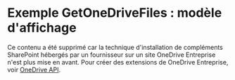 
# Exemple GetOneDriveFiles : modèle d'affichage

Ce contenu a été supprimé car la technique d'installation de compléments SharePoint hébergés par un fournisseur sur un site OneDrive Entreprise n'est plus mise en avant. Pour créer des extensions de OneDrive Entreprise, voir  [OneDrive API](https://dev.onedrive.com/).
  
    
    

